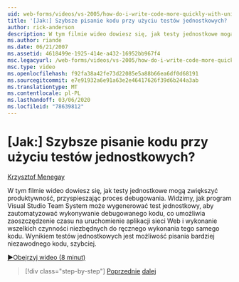 ```yaml
---
uid: web-forms/videos/vs-2005/how-do-i-write-code-more-quickly-with-unit-tests
title: '[Jak:] Szybsze pisanie kodu przy użyciu testów jednostkowych? | Microsoft Docs'
author: rick-anderson
description: W tym filmie wideo dowiesz się, jak testy jednostkowe mogą zwiększyć produktywność, przyspieszając proces debugowania. Widzimy, jak Visual Studio Team System może wygenerować a...
ms.author: riande
ms.date: 06/21/2007
ms.assetid: 4618499e-1925-414e-a432-16952bb967f4
msc.legacyurl: /web-forms/videos/vs-2005/how-do-i-write-code-more-quickly-with-unit-tests
msc.type: video
ms.openlocfilehash: f92fa38a42fe73d22085e5a88b66ea6df0d68191
ms.sourcegitcommit: e7e91932a6e91a63e2e46417626f39d6b244a3ab
ms.translationtype: MT
ms.contentlocale: pl-PL
ms.lasthandoff: 03/06/2020
ms.locfileid: "78639812"
---
```

# <a name="how-do-i-write-code-more-quickly-with-unit-tests"></a>[Jak:] Szybsze pisanie kodu przy użyciu testów jednostkowych?

[Krzysztof Menegay](https://twitter.com/CMenegay)

W tym filmie wideo dowiesz się, jak testy jednostkowe mogą zwiększyć produktywność, przyspieszając proces debugowania. Widzimy, jak program Visual Studio Team System może wygenerować test jednostkowy, aby zautomatyzować wykonywanie debugowanego kodu, co umożliwia zaoszczędzenie czasu na uruchomienie aplikacji sieci Web i wykonanie wszelkich czynności niezbędnych do ręcznego wykonania tego samego kodu. Wynikiem testów jednostkowych jest możliwość pisania bardziej niezawodnego kodu, szybciej.

[&#9654;Obejrzyj wideo (8 minut)](https://channel9.msdn.com/Blogs/ASP-NET-Site-Videos/how-do-i-write-code-more-quickly-with-unit-tests)

> [!div class="step-by-step"]
> [Poprzednie](how-do-i-create-my-own-bug-work-item.md)
> [dalej](how-do-i-practice-test-driven-development.md)

